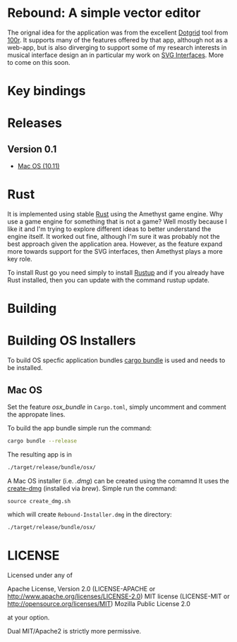 # Rebound: A simple vector editor

The orignal idea for the application was from the excellent [Dotgrid](https://hundredrabbits.itch.io/dotgrid) tool from [100r](https://100r.co/site/home.html). 
It supports many of the features offered by that app, although not as a web-app, 
but is also dirverging to support some of my research interests in musical interface 
design an in particular my work on [SVG Interfaces](https://muses-dmi.github.io/svg_interfaces/overview/). More to come on this soon.

# Key bindings


# Releases

## Version 0.1

   * [Mac OS (10.11)](releases/Rebound-Installer.dmg)

# Rust

It is implemented using stable [Rust](https://www.rust-lang.org/) using the Amethyst game engine. Why use a game engine for something that is not a game? Well mostly because I like it and I'm trying to explore different ideas to better understand the engine itself. It worked out fine, although I'm sure it was probably not the best approach given the application area. However, as the feature expand more towards support for the SVG interfaces, then Amethyst plays a more key role.

To install Rust go you need simply to install [Rustup](https://rustup.rs/) and if you already have Rust installed, then you can update with the command rustup update.

# Building

# Building OS Installers

To build OS specfic application bundles [cargo bundle](https://github.com/burtonageo/cargo-bundle) is used and needs to be installed.

## Mac OS

Set the feature *osx_bundle* in ```Cargo.toml```, simply uncomment and comment the appropate lines.

To build the app bundle simple run the command:

```bash
cargo bundle --release
```

The resulting app is in 

```bash
./target/release/bundle/osx/
```

A Mac OS installer (i.e. *.dmg*) can be created using the comamnd It uses the [create-dmg](https://github.com/create-dmg/create-dmg) (installed via *brew*). Simple run the command:

```
source create_dmg.sh
```

which will create ```Rebound-Installer.dmg``` in the directory:

```bash
./target/release/bundle/osx/
```

# LICENSE

Licensed under any of

Apache License, Version 2.0 (LICENSE-APACHE or http://www.apache.org/licenses/LICENSE-2.0)
MIT license (LICENSE-MIT or http://opensource.org/licenses/MIT)
Mozilla Public License 2.0

at your option.

Dual MIT/Apache2 is strictly more permissive.